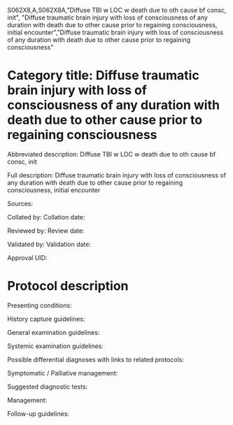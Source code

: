S062X8,A,S062X8A,"Diffuse TBI w LOC w death due to oth cause bf consc, init", "Diffuse traumatic brain injury with loss of consciousness of any duration with death due to other cause prior to regaining consciousness, initial encounter","Diffuse traumatic brain injury with loss of consciousness of any duration with death due to other cause prior to regaining consciousness"
# Category title: Diffuse traumatic brain injury with loss of consciousness of any duration with death due to other cause prior to regaining consciousness

Abbreviated description: Diffuse TBI w LOC w death due to oth cause bf consc, init

Full description: Diffuse traumatic brain injury with loss of consciousness of any duration with death due to other cause prior to regaining consciousness, initial encounter

Sources:

Collated by:
Collation date:

Reviewed by:
Review date:

Validated by:
Validation date:

Approval UID:

# Protocol description

Presenting conditions:

History capture guidelines:

General examination guidelines:

Systemic examination guidelines:

Possible differential diagnoses with links to related protocols:

Symptomatic / Palliative management:

Suggested diagnostic tests:

Management:

Follow-up guidelines:
